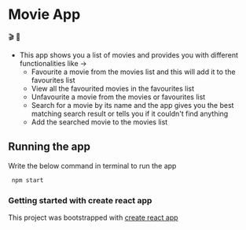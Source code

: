 # Movie App
  
   :clapper: :monocle_face:
   
- This app shows you a list of movies and provides you with different functionalities like ->
  - Favourite a movie from the movies list and this will add it to the favourites list 
  - View all the favourited movies in the favourites list
  - Unfavourite a movie from the movies or favourites list
  - Search for a movie by its name and the app gives you the best matching search result or tells you if it couldn't find anything
  - Add the searched movie to the movies list

 ## Running the app
 
 Write the below command in terminal to run the app
 
 ```bash
  npm start
 ```
### Getting started with create react app

This project was bootstrapped with [create react app](https://github.com/facebook/create-react-app)
